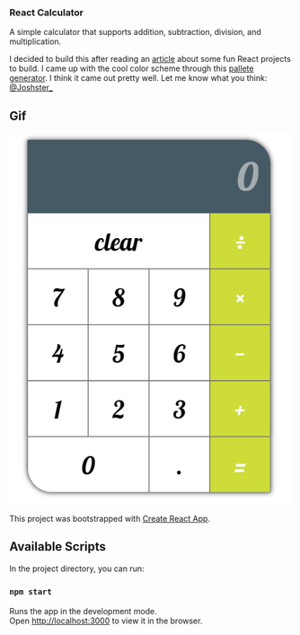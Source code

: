 ### React Calculator

A simple calculator that supports addition, subtraction, division, and multiplication.  

I decided to build this after reading an [article](https://daveceddia.com/react-practice-projects/) about some fun React projects to build. I came up with the cool color scheme through this [pallete generator](https://materialpalette.com). I think it came out pretty well. Let me know what you think: [@Joshster_](https://twitter.com/Joshster_)

## Gif
![](preview.gif "Using the calculator")

This project was bootstrapped with [Create React App](https://github.com/facebook/create-react-app).

## Available Scripts

In the project directory, you can run:

### `npm start`

Runs the app in the development mode.<br>
Open [http://localhost:3000](http://localhost:3000) to view it in the browser.
